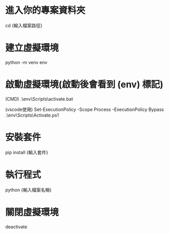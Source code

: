# 進入你的專案資料夾
cd {輸入檔案路徑}

# 建立虛擬環境
python -m venv env

# 啟動虛擬環境(啟動後會看到 (env) 標記)
(CMD)
.\env\Scripts\activate.bat

(vscode使用)
Set-ExecutionPolicy -Scope Process -ExecutionPolicy Bypass 
.\env\Scripts\Activate.ps1 

# 安裝套件
pip install {輸入套件}

# 執行程式
python {輸入檔案名稱}

# 關閉虛擬環境
deactivate
